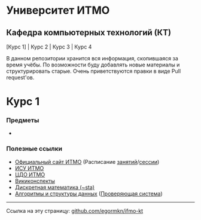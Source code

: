 # Университет ИТМО
## Кафедра компьютерных технологий (КТ)
[Курс 1] | Курс 2 | Курс 3 | Курс 4

В данном репозитории хранится вся информация, скопившаяся за время учёбы. По возможности буду добавлять новые материалы и структурировать старые. Очень приветствуются правки в виде Pull request'ов.

# Курс 1
### Предметы
- []()

### Полезные ссылки
- [Официальный сайт ИТМО](http://www.ifmo.ru/) (Расписание [занятий](http://www.ifmo.ru/ru/schedule/raspisanie_zanyatiy.htm)/[сессии](http://www.ifmo.ru/ru/exam/raspisanie_sessii.htm))
- [ИСУ ИТМО](https://isu.ifmo.ru/)
- [ЦДО ИТМО](http://de.ifmo.ru/)
- [Викиконспекты](http://neerc.ifmo.ru/wiki/)
- [Дискретная математика (~sta)](http://neerc.ifmo.ru/~sta/)
- [Алгоритмы и структуры данных](http://neerc.ifmo.ru/teaching/algo/index.html) ([Проверяющая система](http://neerc.ifmo.ru/pcms2client))

---

Ссылка на эту страницу: [github.com/egormkn/ifmo-kt](https://github.com/egormkn/ifmo-kt/blob/master/README.md)
